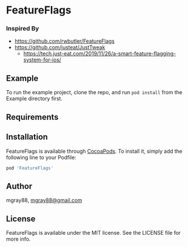# FeatureFlags

### Inspired By

- https://github.com/rwbutler/FeatureFlags
- https://github.com/justeat/JustTweak
  - https://tech.just-eat.com/2019/11/26/a-smart-feature-flagging-system-for-ios/

## Example

To run the example project, clone the repo, and run `pod install` from the Example directory first.

## Requirements

## Installation

FeatureFlags is available through [CocoaPods](https://cocoapods.org). To install
it, simply add the following line to your Podfile:

```ruby
pod 'FeatureFlags'
```

## Author

mgray88, mgray88@gmail.com

## License

FeatureFlags is available under the MIT license. See the LICENSE file for more info.
